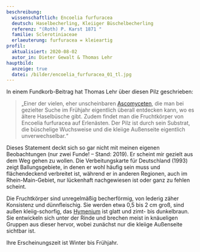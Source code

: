 ```yaml
---
beschreibung:
  wissenschaftlich: Encoelia furfuracea
  deutsch: Haselbecherling, Kleiiger Büschelbecherling
  referenz: "(Roth) P. Karst 1871 "
  familie: Sclerotiniaceae
  erlaeuterung: furfuracea = kleieartig
profil:
  aktualisiert: 2020-08-02
  autor_in: Dieter Gewalt & Thomas Lehr
hauptbild:
  anzeige: true
  datei: /bilder/encoelia_furfuracea_01_tl.jpg
---
```

In einem Fundkorb-Beitrag hat Thomas Lehr über diesen Pilz geschrieben: 

> „Einer der vielen, eher unscheinbaren [Ascomyceten](Ascomyzeten "Glossar"), die man bei gezielter Suche im Frühjahr eigentlich überall entdecken kann, wo es ältere Haselbüsche gibt. Zudem findet man die Fruchtkörper von Encoelia furfuracea auf Erlenästen. Der Pilz ist durch sein Substrat, die büschelige Wuchsweise und die kleiige Außenseite eigentlich unverwechselbar.“

Dieses Statement deckt sich so gar nicht mit meinen eigenen Beobachtungen (nur zwei Funde! – Stand: 2019). Er scheint mir gezielt aus dem Weg gehen zu wollen. Die Verbeitungskarte für Deutschland (1993) zeigt Ballungsgebiete, in denen er wohl häufig sein muss und flächendeckend verbreitet ist, während er in anderen Regionen, auch im Rhein-Main-Gebiet, nur lückenhaft nachgewiesen ist oder ganz zu fehlen scheint.

Die Fruchtkörper sind unregelmäßig becherförmig, von lederig zäher Konsistenz und dünnfleischig. Sie werden etwa 0,5 bis 2 cm groß, sind außen kleiig-schorfig, das [Hymenium](Hymenium "Glossar") ist glatt und zimt- bis dunkelbraun. Sie entwickeln sich unter der Rinde und brechen meist in knäueligen Gruppen aus dieser hervor, wobei zunächst nur die kleiige Außenseite sichtbar ist.

Ihre Erscheinungszeit ist Winter bis Frühjahr.